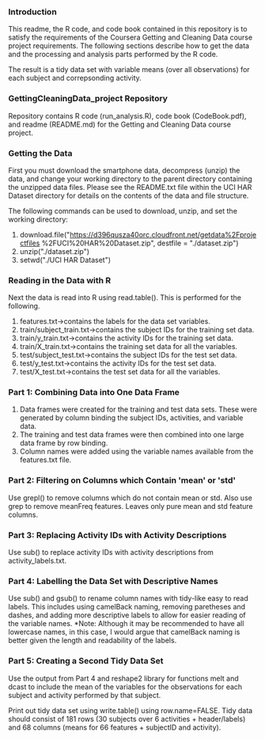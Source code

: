 ### Introduction
This readme, the R code, and code book contained in this repository is to 
satisfy the requirements of the Coursera Getting and Cleaning Data course
project requirements. The following sections describe how to get the data and 
the processing and analysis parts performed by the R code.

The result is a tidy data set with variable means (over all observations) 
for each subject and correpsonding activity.

### GettingCleaningData_project Repository
Repository contains R code (run_analysis.R), code book (CodeBook.pdf), and
readme (README.md) for the Getting and Cleaning Data course project.

### Getting the Data
First you must download the smartphone data, decompress (unzip) the data, and
change your working directory to the parent directory containing the unzipped
data files. Please see the README.txt file within the UCI HAR Dataset directory
for details on the contents of the data and file structure.

The following commands can be used to download, unzip, and set the working
directory:

1.  download.file("https://d396qusza40orc.cloudfront.net/getdata%2Fprojectfiles
%2FUCI%20HAR%20Dataset.zip", destfile = "./dataset.zip")
2.  unzip("./dataset.zip")
3.  setwd("./UCI HAR Dataset")

### Reading in the Data with R
Next the data is read into R using read.table(). This is performed for the
following.
1.  features.txt->contains the labels for the data set variables.
2.  train/subject_train.txt->contains the subject IDs for the training set data.
3.  train/y_train.txt->contains the activity IDs for the training set data.
4.  train/X_train.txt->contains the training set data for all the variables.
5.  test/subject_test.txt->contains the subject IDs for the test set data.
6.  test/y_test.txt->contains the activity IDs for the test set data.
7.  test/X_test.txt->contains the test set data for all the variables.

### Part 1: Combining Data into One Data Frame
1.  Data frames were created for the training and test data sets. These were
generated by column binding the subject IDs, activities, and variable data.
2.  The training and test data frames were then combined into one large data frame
by row binding.
3.  Column names were added using the variable names available from the features.txt
file.

### Part 2: Filtering on Columns which Contain 'mean' or 'std'
Use grepl() to remove columns which do not contain mean or std. Also use grep
to remove meanFreq features. Leaves only pure mean and std feature columns.

### Part 3: Replacing Activity IDs with Activity Descriptions 
Use sub() to replace activity IDs with activity descriptions from
activity_labels.txt.

### Part 4: Labelling the Data Set with Descriptive Names
Use sub() and gsub() to rename column names with tidy-like easy to read labels.
This includes using camelBack naming, removing paretheses and dashes, and
adding more descriptive labels to allow for easier reading of the variable names.
*Note: Although it may be recommended to have all lowercase names, in this
case, I would argue that camelBack naming is better given the length and 
readability of the labels.

### Part 5: Creating a Second Tidy Data Set
Use the output from Part 4 and reshape2 library for functions melt and dcast to 
include the mean of the variables for the observations for each subject
and activity performed by that subject.

Print out tidy data set using write.table() using row.name=FALSE. Tidy
data should consist of 181 rows (30 subjects over 6 activities + header/labels)
and 68 columns (means for 66 features + subjectID and activity). 
